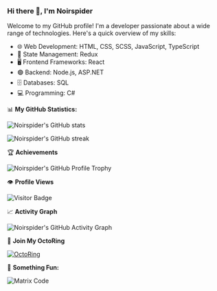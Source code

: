 ### Hi there 👋, I'm Noirspider

Welcome to my GitHub profile! I'm a developer passionate about a wide range of technologies. Here's a quick overview of my skills:

- 🌐 Web Development: HTML, CSS, SCSS, JavaScript, TypeScript
- 🔄 State Management: Redux
- 🖥️ Frontend Frameworks: React
- 🟢 Backend: Node.js, ASP.NET
- 🗄️ Databases: SQL
- 💻 Programming: C#

📊 **My GitHub Statistics:**

![Noirspider's GitHub stats](https://github-readme-stats.vercel.app/api?username=Noirspider&show_icons=true&theme=algolia)

![Noirspider's GitHub streak](https://github-readme-streak-stats.herokuapp.com/?user=Noirspider&theme=algolia)

🏆 **Achievements**

![Noirspider's GitHub Profile Trophy](https://github-profile-trophy.vercel.app/?username=Noirspider&theme=nord)

👁️ **Profile Views**

![Visitor Badge](https://visitor-badge.laobi.icu/badge?page_id=Noirspider.Noirspider)

📈 **Activity Graph**

![Noirspider's GitHub Activity Graph](https://activity-graph.herokuapp.com/graph?username=Noirspider&bg_color=ffffff&color=000000&line=000000&point=000000&area=true&hide_border=true)

💠 **Join My OctoRing**

[![OctoRing](https://img.shields.io/badge/Join-My%20OctoRing-blue)](https://github.com/Noirspider/octo-ring)

🚀 **Something Fun:**

![Matrix Code](https://media.giphy.com/media/26tn33aiTi1jkl6H6/giphy.gif)

